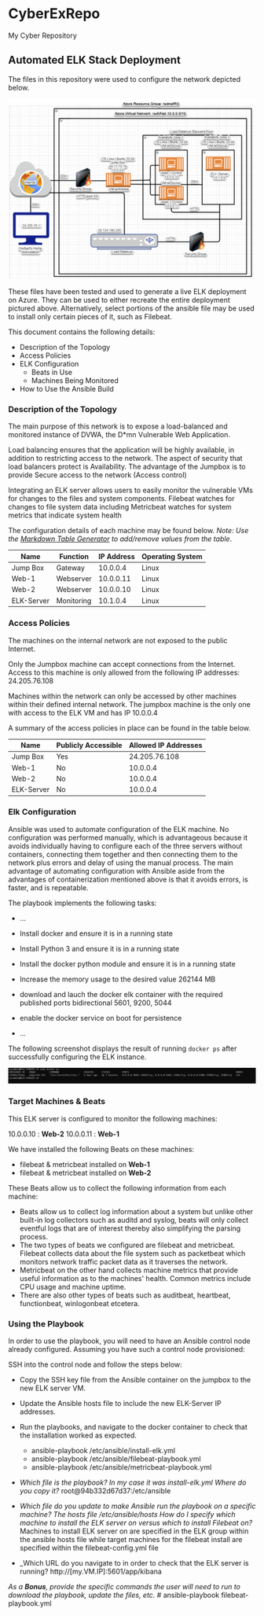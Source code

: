 # CyberExRepo
My Cyber Repository
## Automated ELK Stack Deployment

The files in this repository were used to configure the network depicted below.

![Network Diagram](Diagrams/Norberts_Network_Diagram.png)

These files have been tested and used to generate a live ELK deployment on Azure. They can be used to either recreate the entire deployment pictured above. Alternatively, select portions of the ansible file may be used to install only certain pieces of it, such as Filebeat.

  This document contains the following details:
- Description of the Topology
- Access Policies
- ELK Configuration
  - Beats in Use
  - Machines Being Monitored
- How to Use the Ansible Build


### Description of the Topology

The main purpose of this network is to expose a load-balanced and monitored instance of DVWA, the D*mn Vulnerable Web Application.

Load balancing ensures that the application will be highly available, in addition to restricting access to the network.
The aspect of security that load balancers protect is Availability. The advantage of the Jumpbox is to provide Secure access to the network (Access control)

Integrating an ELK server allows users to easily monitor the vulnerable VMs for changes to the files and system components.
Filebeat watches for changes to file system data including 
Metricbeat watches for system metrics that indicate system health

The configuration details of each machine may be found below.
_Note: Use the [Markdown Table Generator](http://www.tablesgenerator.com/markdown_tables) to add/remove values from the table_.

| Name     | Function | IP Address | Operating System |
|----------|----------|------------|------------------|
| Jump Box | Gateway  | 10.0.0.4   | Linux            |
| Web-1    | Webserver| 10.0.0.11  | Linux            |
| Web-2    | Webserver| 10.0.0.10  | Linux            |
|ELK-Server|Monitoring| 10.1.0.4   | Linux            |

### Access Policies

The machines on the internal network are not exposed to the public Internet. 

Only the Jumpbox machine can accept connections from the Internet. Access to this machine is only allowed from the following IP addresses: 24.205.76.108

Machines within the network can only be accessed by other machines within their defined internal network.
The jumpbox machine is the only one with access to the ELK VM and has IP 10.0.0.4

A summary of the access policies in place can be found in the table below.

| Name     | Publicly Accessible | Allowed IP Addresses |
|----------|---------------------|----------------------|
| Jump Box |  Yes                | 24.205.76.108        |
|  Web-1   |  No                 | 10.0.0.4             |
|  Web-2   |  No                 | 10.0.0.4             |
|ELK-Server|  No                 | 10.0.0.4             |

### Elk Configuration

Ansible was used to automate configuration of the ELK machine. No configuration was performed manually, which is advantageous because it avoids individually having to configure each of the three servers without containers, connecting them together and then connecting them to the network plus errors and delay of using the manual process.
The main advantage of automating configuration with Ansible aside from the advantages of containerization mentioned above is that it avoids errors, is faster, and is repeatable.
 
The playbook implements the following tasks:
- ...
- Install docker and ensure it is in a running state
- Install Python 3 and ensure it is in a running state
- Install the docker python module and ensure it is in a running state
- Increase the memory usage to the desired value 262144 MB
- download and lauch the docker elk container with the required published ports bidirectional 5601, 9200, 5044
- enable the docker service on boot for persistence

- ...

The following screenshot displays the result of running `docker ps` after successfully configuring the ELK instance.
 
![Docker Output](Diagrams/docker_ps_output.png)

### Target Machines & Beats
This ELK server is configured to monitor the following machines:

10.0.0.10 : **Web-2**
10.0.0.11 : **Web-1**

We have installed the following Beats on these machines:
 - filebeat & metricbeat installed on **Web-1**
 - filebeat & metricbeat installed on **Web-2**

These Beats allow us to collect the following information from each machine:
- Beats allow us to collect log information about a system but unlike other built-in log collectors such as auditd and syslog, beats will only collect eventful logs that are of interest thereby also simplifying the parsing process. 
- The two types of beats we configured are filebeat and metricbeat.  Filebeat collects data about the file system such as packetbeat which monitors network traffic packet data as it traverses the network.
- Metricbeat on the other hand collects machine metrics that provide useful information as to the machines' health. Common metrics include CPU usage and machine uptime.
- There are also other types of beats such as auditbeat, heartbeat, functionbeat, winlogonbeat etcetera.
### Using the Playbook
In order to use the playbook, you will need to have an Ansible control node already configured. Assuming you have such a control node provisioned: 

SSH into the control node and follow the steps below:
- Copy the SSH key file from the Ansible container on the jumpbox to the new ELK server VM.
- Update the Ansible hosts file to include the new ELK-Server IP  addresses.
- Run the playbooks, and navigate to the docker container to check that the installation worked as expected.
  - ansible-playbook /etc/ansible/install-elk.yml
  - ansible-playbook /etc/ansible/filebeat-playbook.yml
  - ansible-playbook /etc/ansible/metricbeat-playbook.yml

- _Which file is the playbook? In my case it was install-elk.yml Where do you copy it?_ root@94b332d67d37:/etc/ansible
- _Which file do you update to make Ansible run the playbook on a specific machine? The hosts file /etc/ansible/hosts How do I specify which machine to install the ELK server on versus which to install Filebeat on?_ Machines to install ELK server on are specified in the ELK group within the ansible hosts file while target machines for the filebeat install are specified within the filebeat-config.yml file
- _Which URL do you navigate to in order to check that the ELK server is running? http://[my.VM.IP]:5601/app/kibana

_As a **Bonus**, provide the specific commands the user will need to run to download the playbook, update the files, etc._ # ansible-playbook filebeat-playbook.yml
